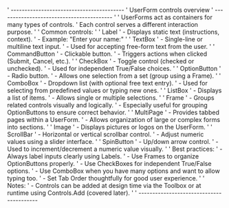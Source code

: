 ' -----------------------------------------
' UserForm controls overview
' -----------------------------------------
'
' UserForms act as containers for many types of controls.
' Each control serves a different interaction purpose.
'
' Common controls:
'
' Label
' - Displays static text (instructions, context).
' - Example: "Enter your name:"
'
' TextBox
' - Single-line or multiline text input.
' - Used for accepting free-form text from the user.
'
' CommandButton
' - Clickable button.
' - Triggers actions when clicked (Submit, Cancel, etc.).
'
' CheckBox
' - Toggle control (checked or unchecked).
' - Used for independent True/False choices.
'
' OptionButton
' - Radio button.
' - Allows one selection from a set (group using a Frame).
'
' ComboBox
' - Dropdown list (with optional free text entry).
' - Used for selecting from predefined values or typing new ones.
'
' ListBox
' - Displays a list of items.
' - Allows single or multiple selections.
'
' Frame
' - Groups related controls visually and logically.
' - Especially useful for grouping OptionButtons to ensure correct behavior.
'
' MultiPage
' - Provides tabbed pages within a UserForm.
' - Allows organization of large or complex forms into sections.
'
' Image
' - Displays pictures or logos on the UserForm.
'
' ScrollBar
' - Horizontal or vertical scrollbar control.
' - Adjust numeric values using a slider interface.
'
' SpinButton
' - Up/down arrow control.
' - Used to increment/decrement a numeric value visually.
'
' Best practices:
' - Always label inputs clearly using Labels.
' - Use Frames to organize OptionButtons properly.
' - Use CheckBoxes for independent True/False options.
' - Use ComboBox when you have many options and want to allow typing too.
' - Set Tab Order thoughtfully for good user experience.
'
' Notes:
' - Controls can be added at design time via the Toolbox or at runtime using Controls.Add (covered later).
'
' -----------------------------------------
